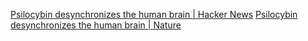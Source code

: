 
[Psilocybin desynchronizes the human brain | Hacker News](https://news.ycombinator.com/item?id=40987427)
[Psilocybin desynchronizes the human brain | Nature](https://www.nature.com/articles/s41586-024-07624-5)
